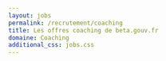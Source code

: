 ```yaml
---
layout: jobs
permalink: /recrutement/coaching
title: Les offres coaching de beta.gouv.fr
domaine: Coaching
additional_css: jobs.css
---
```


